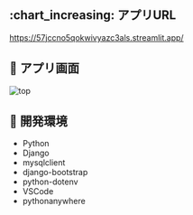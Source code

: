 ## :chart_increasing: アプリURL

https://57jccno5qokwivyazc3als.streamlit.app/

## :fork_and_knife: アプリ画面

![top](https://github.com/user-attachments/assets/34f7c956-9ca9-4ff7-be92-ed04d8926754)

## :fork_and_knife: 開発環境 

- Python
- Django
- mysqlclient
- django-bootstrap
- python-dotenv
- VSCode
- pythonanywhere
